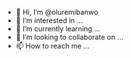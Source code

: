 - 👋 Hi, I’m @oluremibanwo
- 👀 I’m interested in ...
- 🌱 I’m currently learning ...
- 💞️ I’m looking to collaborate on ...
- 📫 How to reach me ...

<!---
oluremibanwo/oluremibanwo is a ✨ special ✨ repository because its `README.md` (this file) appears on your GitHub profile.
You can click the Preview link to take a look at your changes.
--->
